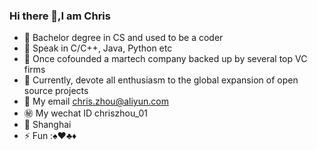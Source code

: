 ### Hi there 👋,I am Chris

- :book: Bachelor degree in CS and used to be a coder 
- :loudspeaker: Speak in C/C++, Java, Python etc 
- :rocket: Once cofounded a martech company backed up by several top VC firms
- 🤔 Currently, devote all enthusiasm to the global expansion of open source projects
- :email: My email chris.zhou@aliyun.com
- :secret: My wechat ID chriszhou_01
- :office: Shanghai
- ⚡ Fun ::spades::hearts::clubs::diamonds:


<!--
**chris-apachecncf/chris-apachecncf** is a ✨ _special_ ✨ repository because its `README.md` (this file) appears on your GitHub profile.

Here are some ideas to get you started:

- 🔭 I’m currently working on some interresting 
- 🌱 I’m currently learning ...
- 👯 I’m looking to collaborate on ...
- 🤔 I’m looking for help with ...
- 💬 Ask me about ...
- 📫 How to reach me: my wechat ID chriszhou_01
- 😄 Pronouns: ...
- ⚡ Fun fact: ...
-->
